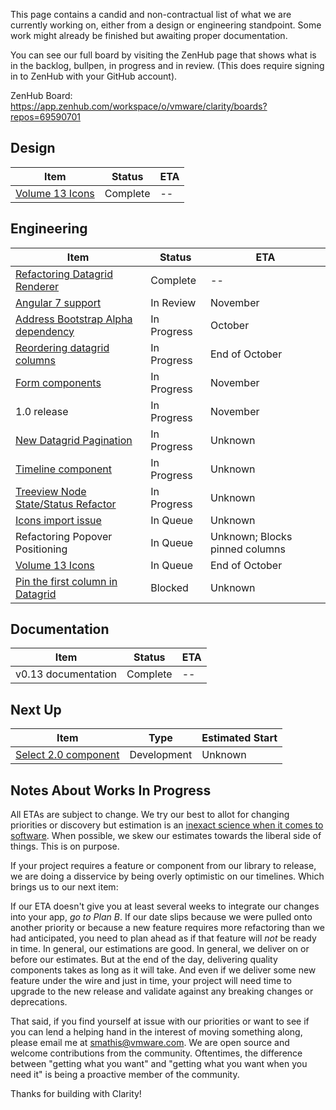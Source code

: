This page contains a candid and non-contractual list of what we are currently working on, either from a design or engineering standpoint. Some work might already be finished but awaiting proper documentation.

You can see our full board by visiting the ZenHub page that shows what is in the backlog, bullpen, in progress and in review. (This does require signing in to ZenHub with your GitHub account).

ZenHub Board: https://app.zenhub.com/workspace/o/vmware/clarity/boards?repos=69590701

## Design
Item|Status|ETA
----|----|----
[Volume 13 Icons](https://github.com/vmware/clarity/issues/2504)|Complete|--

## Engineering
Item|Status|ETA
----|----|----
[Refactoring Datagrid Renderer](https://github.com/vmware/clarity/issues/2670)|Complete|--
[Angular 7 support](https://github.com/vmware/clarity/issues/2154)|In Review|November
[Address Bootstrap Alpha dependency](https://github.com/vmware/clarity/issues/2686)|In Progress|October
[Reordering datagrid columns](https://github.com/vmware/clarity/issues/1771)|In Progress|End of October
[Form components](https://github.com/vmware/clarity/issues/1878)|In Progress|November
1.0 release|In Progress|November
[New Datagrid Pagination](https://github.com/vmware/clarity/issues/2361)|In Progress|Unknown
[Timeline component](https://github.com/vmware/clarity/issues/1633)|In Progress|Unknown
[Treeview Node State/Status Refactor](https://github.com/vmware/clarity/issues/1400)|In Progress|Unknown
[Icons import issue](https://github.com/vmware/clarity/issues/2599)|In Queue|Unknown
Refactoring Popover Positioning|In Queue|Unknown; Blocks pinned columns
[Volume 13 Icons](https://github.com/vmware/clarity/issues/2504)|In Queue|End of October
[Pin the first column in Datagrid](https://github.com/vmware/clarity/issues/1586)|Blocked|Unknown

## Documentation
Item|Status|ETA
----|----|----
v0.13 documentation|Complete|--

## Next Up
Item|Type|Estimated Start
----|----|----
[Select 2.0 component](https://github.com/vmware/clarity/issues/248)|Development|Unknown


## Notes About Works In Progress

All ETAs are subject to change. We try our best to allot for changing priorities or discovery but estimation is an [inexact science when it comes to software](https://techcrunch.com/2016/04/30/estimate-thrice-develop-once/). When possible, we skew our estimates towards the liberal side of things. This is on purpose.

If your project requires a feature or component from our library to release, we are doing a disservice by being overly optimistic on our timelines. Which brings us to our next item:

If our ETA doesn't give you at least several weeks to integrate our changes into your app, _go to Plan B_. If our date slips because we were pulled onto another priority or because a new feature requires more refactoring than we had anticipated, you need to plan ahead as if that feature will _not_ be ready in time. In general, our estimations are good. In general, we deliver on or before our estimates. But at the end of the day, delivering quality components takes as long as it will take. And even if we deliver some new feature under the wire and just in time, your project will need time to upgrade to the new release and validate against any breaking changes or deprecations.

That said, if you find yourself at issue with our priorities or want to see if you can lend a helping hand in the interest of moving something along, please email me at [smathis@vmware.com](mailto:smathis@vmware.coml). We are open source and welcome contributions from the community. Oftentimes, the difference between "getting what you want" and "getting what you want when you need it" is being a proactive member of the community.

Thanks for building with Clarity!
